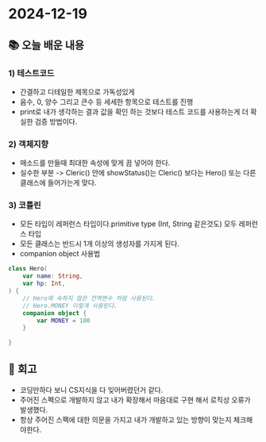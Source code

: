# 2024-12-19

## 📚 오늘 배운 내용
### 1) 테스트코드 
- 간결하고 디테일한 제목으로 가독성있게
- 음수, 0, 양수 그리고 큰수 등 세세한 항목으로 테스트를 진행
- print로 내가 생각하는 결과 값을 확인 하는 것보다 테스트 코드를 사용하는게 더 확실한 검증 방법이다.

### 2) 객체지향
- 매소드를 만들때 최대한 속성에 맞게 끔 넣어야 한다.
- 실수한 부분 -> Cleric() 안에 showStatus()는 Cleric() 보다는 Hero() 또는 다른 클래스에 들어가는게 맞다.

### 3) 코틀린
- 모든 타입이 레퍼런스 타입이다.primitive type (Int, String 같은것도) 모두 레퍼런스 타입
- 모든 클래스는 반드시 1개 이상의 생성자를 가지게 된다.
- companion object 사용법
```kotlin
class Hero(
    var name: String,
    var hp: Int,
) {
    // Hero에 속하지 않은 전역변수 처럼 사용된다. 
    // Hero.MONEY 이렇게 사용된다.
    companion object {
        var MONEY = 100
    }
    
} 
```


## 📔 회고
- 코딩만하다 보니 CS지식을 다 잊어버렸던거 같다.
- 주어진 스펙으로 개발하지 않고 내가 확장해서 마음대로 구현 해서 로직상 오류가 발생했다.
- 항상 주어진 스펙에 대한 의문을 가지고 내가 개발하고 있는 방향이 맞는지 체크해야한다.
